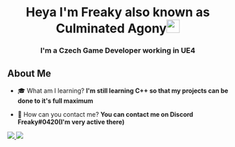 <h1 align="center">Heya I'm Freaky also known as Culminated Agony<img src="https://raw.githubusercontent.com/MartinHeinz/MartinHeinz/master/wave.gif" width="30px"> </h1>
<h3 align="center">I'm a Czech Game Developer working in UE4</h3>


## About Me

- ‍🎓 What am I learning? **I'm still learning C++ so that my projects can be done to it's full maximum**

- 📱 How can you contact me? **You can contact me on Discord Freaky#0420(I'm very active there)**

<p align="left"> 
    <a href="https://isocpp.org/" target="_blank"> <img src="https://img.icons8.com/color/48/000000/c-plus-plus-logo.png"/> </a>
    <a href="https://www.unrealengine.com/" target="_blank"> <img src="https://img.icons8.com/nolan/64/unreal-engine.png"/> </a>
</p>
